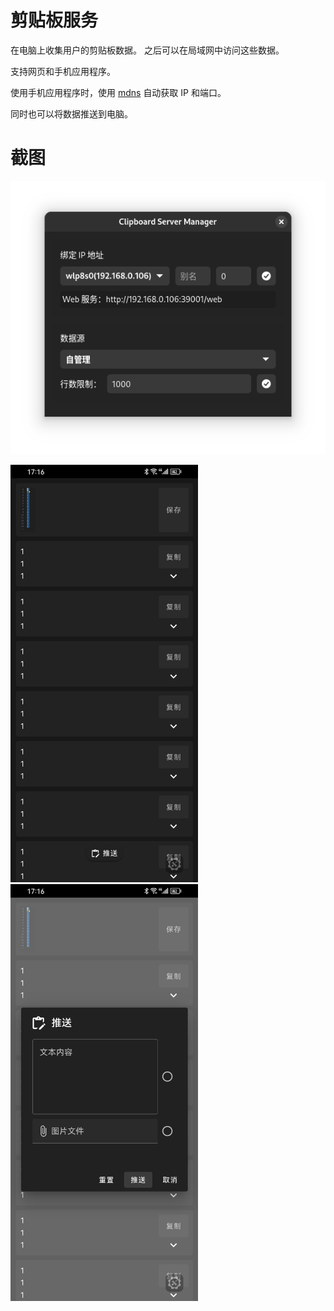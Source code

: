 # 剪贴板服务

在电脑上收集用户的剪贴板数据。
之后可以在局域网中访问这些数据。

支持网页和手机应用程序。

使用手机应用程序时，使用 [mdns](https://github.com/brutella/dnssd) 自动获取 IP 和端口。

同时也可以将数据推送到电脑。


# 截图

![](./data/screenshots/main.png)

<img src="./data/screenshots/app.png" width="300px" > <img src="./data/screenshots/app_push.png" width="300px" >